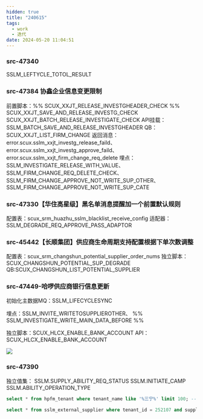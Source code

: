 ```yaml
---
hidden: true
title: "240615"
tags:
  - work
  - 迭代
date: 2024-05-20 11:04:51
---
```




### src-47340

SSLM_LEFTYCLE_TOTOL_RESULT


### src-47384 协鑫企业信息变更限制

前置脚本：%% SCUX_XXJT_RELEASE_INVESTGHEADER_CHECK %%
SCUX_XXJT_SAVE_AND_RELEASE_INVESTG_CHECK
SCUX_XXJT_BATCH_RELEASE_INVESTIGATE_CHECK
API挂载：SSLM_BATCH_SAVE_AND_RELEASE_INVESTGHEADER
QB：SCUX_XXJT_LIST_FIRM_CHANGE
返回消息：error.scux.sslm_xxjt_investg_release_faild、error.scux.sslm_xxjt_investg_approve_faild、
error.scux.sslm_xxjt_firm_change_req_delete
埋点：SSLM_INVESTIGATE_RELEASE_WITH_VALUE、SSLM_FIRM_CHANGE_REQ_DELETE_CHECK、
SSLM_FIRM_CHANGE_APPROVE_NOT_WRITE_SUP_OTHER、
SSLM_FIRM_CHANGE_APPROVE_NOT_WRITE_SUP_CATE


### src-47330【华住高星级】黑名单消息提醒加一个前置默认规则

配置表：scux_srm_huazhu_sslm_blacklist_receive_config
适配器：SSLM_DEGRADE_REQ_APPROVE_PASS_ADAPTOR


### src-45442【长顺集团】供应商生命周期支持配置根据下单次数调整

配置表：scux_srm_changshun_potential_supplier_order_nums
独立脚本：SCUX_CHANGSHUN_POTENTIAL_SUP_DEGRADE
QB:SCUX_CHANGSHUN_LIST_POTENTIAL_SUPPLIER

### src-47449-哈啰供应商银行信息更新

初始化主数据MQ：SSLM_LIFECYCLESYNC

埋点：SSLM_INVITE_WRITETOSUPPLIEROTHER、
%% SSLM_INVESTIGATE_WRITE_MAIN_DATA_BEFORE %%

独立脚本：SCUX_HLCX_ENABLE_BANK_ACCOUNT
API：SCUX_HLCX_ENABLE_BANK_ACCOUNT





![](https://s3.bmp.ovh/imgs/2024/05/24/91455d063fe61878.png)



### src-47390

独立值集：
	SSLM.SUPPLY_ABILITY_REQ_STATUS
	SSLM.INITIATE_CAMP
	SSLM.ABILITY_OPERATION_TYPE









```sql
select * from hpfm_tenant where tenant_name like '%三宁%' limit 100; -- 252107

select * from sslm_external_supplier where tenant_id = 252107 and supplier_num = 'JY00001904'; -- 1088212
```
